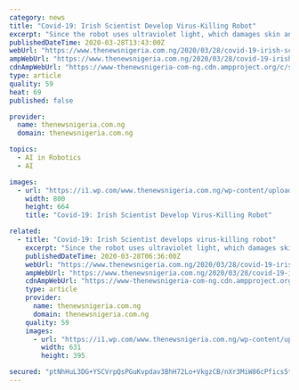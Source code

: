 ```yaml
---
category: news
title: "Covid-19: Irish Scientist Develop Virus-Killing Robot"
excerpt: "Since the robot uses ultraviolet light, which damages skin and eyes, it has a number of safety features to protect those who use it. For instance, it uses artificial intelligence to automatically shut down if a human automatically steps in front of it. Akara Robotics has been examining the sterilization properties of UV light for the best part ..."
publishedDateTime: 2020-03-28T13:43:00Z
webUrl: "https://www.thenewsnigeria.com.ng/2020/03/28/covid-19-irish-scientist-develop-virus-killing-robot/"
ampWebUrl: "https://www.thenewsnigeria.com.ng/2020/03/28/covid-19-irish-scientist-develop-virus-killing-robot/amp/"
cdnAmpWebUrl: "https://www-thenewsnigeria-com-ng.cdn.ampproject.org/c/s/www.thenewsnigeria.com.ng/2020/03/28/covid-19-irish-scientist-develop-virus-killing-robot/amp/"
type: article
quality: 59
heat: 69
published: false

provider:
  name: thenewsnigeria.com.ng
  domain: thenewsnigeria.com.ng

topics:
  - AI in Robotics
  - AI

images:
  - url: "https://i1.wp.com/www.thenewsnigeria.com.ng/wp-content/uploads/2020/03/The-virus-killing-robot2.jpeg?fit=800%2C664&ssl=1"
    width: 800
    height: 664
    title: "Covid-19: Irish Scientist Develop Virus-Killing Robot"

related:
  - title: "Covid-19: Irish Scientist develops virus-killing robot"
    excerpt: "Since the robot uses ultraviolet light, which damages skin and eyes, it has a number of safety features to protect those who use it. For instance, it uses artificial intelligence to automatically shut down if a human automatically steps in front of it. Akara Robotics has been examining the sterilization properties of UV light for the best part ..."
    publishedDateTime: 2020-03-28T06:36:00Z
    webUrl: "https://www.thenewsnigeria.com.ng/2020/03/28/covid-19-irish-scientist-develops-virus-killing-robot/"
    ampWebUrl: "https://www.thenewsnigeria.com.ng/2020/03/28/covid-19-irish-scientist-develops-virus-killing-robot/amp/"
    cdnAmpWebUrl: "https://www-thenewsnigeria-com-ng.cdn.ampproject.org/c/s/www.thenewsnigeria.com.ng/2020/03/28/covid-19-irish-scientist-develops-virus-killing-robot/amp/"
    type: article
    provider:
      name: thenewsnigeria.com.ng
      domain: thenewsnigeria.com.ng
    quality: 59
    images:
      - url: "https://i1.wp.com/www.thenewsnigeria.com.ng/wp-content/uploads/2020/03/Coronavirus-cell.jpg?fit=631%2C395&ssl=1"
        width: 631
        height: 395

secured: "ptNhHuL3DG+YSCVrpQsPGuKvpdav3BhH72Lo+VkgzCB/nXr3MiW86cPfics5tjxGPK0bSrHHeD01kxTXNdhVvq13zxY+WZCJJQT1S+ipOx1LM1IyQwY7KN/qLCx03aGuRd17j3GEkouF82rZ+h3fzqSPZ98rM38Kp0JQQ7/tIfQFmF/qrX3a73Q8eEAGSgmoO7SofLzqfhiCaudrmKl1F8n8gKTrIzMaf2lMTogHHBysQYDvuMVJes7tRteZzAeK3RUtwaqq0qmh023GRhZWLu++ky1OxrEIXcd7gKVKMS4i2nEW3iEBHTd176zMqp39;5He3b96eNOcQX71buNuOFQ=="
---
```


